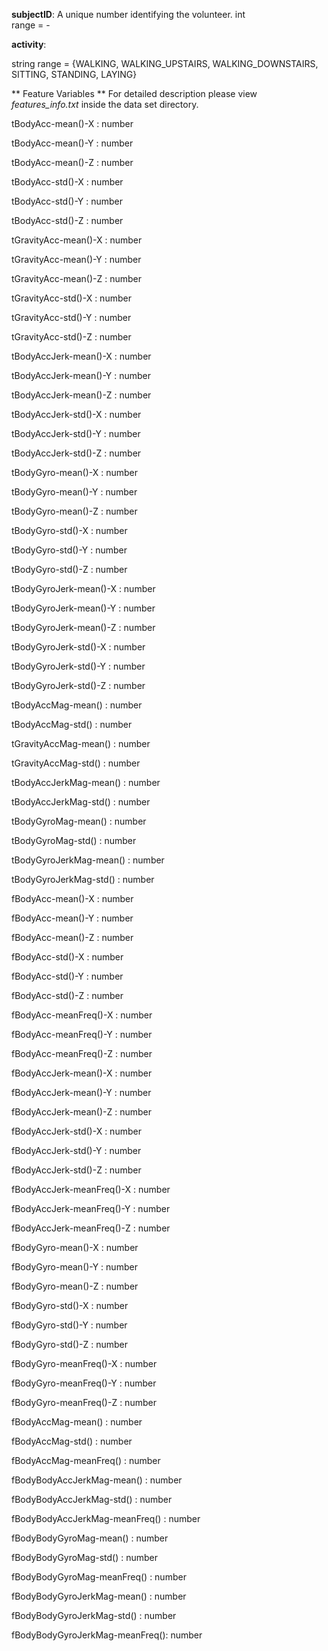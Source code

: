    **subjectID**:
	 A unique number identifying the volunteer.
   int  
   range = -
   
   **activity**:
	 
   string 
   range = {WALKING, WALKING_UPSTAIRS, WALKING_DOWNSTAIRS, SITTING, STANDING, LAYING}

	
   ** Feature Variables **
   For detailed description please view *features_info.txt* inside the data set directory.
	
   tBodyAcc-mean()-X              :
	 number
  
   tBodyAcc-mean()-Y              :
	 number
  
   tBodyAcc-mean()-Z              :
	 number
  
   tBodyAcc-std()-X               :
	 number
  
   tBodyAcc-std()-Y               :
	 number
  
   tBodyAcc-std()-Z               :
	 number
  
   tGravityAcc-mean()-X           :
	 number
  
   tGravityAcc-mean()-Y           :
	 number
  
   tGravityAcc-mean()-Z           :
	 number
  
   tGravityAcc-std()-X            :
	 number
  
   tGravityAcc-std()-Y            :
	 number
  
   tGravityAcc-std()-Z            :
	 number
  
   tBodyAccJerk-mean()-X          :
	 number
  
   tBodyAccJerk-mean()-Y          :
	 number
  
   tBodyAccJerk-mean()-Z          :
	 number
  
   tBodyAccJerk-std()-X           :
	 number
  
   tBodyAccJerk-std()-Y           :
	 number
  
   tBodyAccJerk-std()-Z           :
	 number
  
   tBodyGyro-mean()-X             :
	 number
  
   tBodyGyro-mean()-Y             :
	 number
  
   tBodyGyro-mean()-Z             :
	 number
  
   tBodyGyro-std()-X              :
	 number
  
   tBodyGyro-std()-Y              :
	 number
  
   tBodyGyro-std()-Z              :
	 number
  
   tBodyGyroJerk-mean()-X         :
	 number
  
   tBodyGyroJerk-mean()-Y         :
	 number
  
   tBodyGyroJerk-mean()-Z         :
	 number
  
   tBodyGyroJerk-std()-X          :
	 number
  
   tBodyGyroJerk-std()-Y          :
	 number
  
   tBodyGyroJerk-std()-Z          :
	 number
  
   tBodyAccMag-mean()             :
	 number
  
   tBodyAccMag-std()              :
	 number
  
   tGravityAccMag-mean()          :
	 number
  
   tGravityAccMag-std()           :
	 number
  
   tBodyAccJerkMag-mean()         :
	 number
  
   tBodyAccJerkMag-std()          :
	 number
  
   tBodyGyroMag-mean()            :
	 number
  
   tBodyGyroMag-std()             :
	 number
  
   tBodyGyroJerkMag-mean()        :
	 number
  
   tBodyGyroJerkMag-std()         :
	 number
  
   fBodyAcc-mean()-X              :
	 number
  
   fBodyAcc-mean()-Y              :
	 number
  
   fBodyAcc-mean()-Z              :
	 number
  
   fBodyAcc-std()-X               :
	 number
  
   fBodyAcc-std()-Y               :
	 number
  
   fBodyAcc-std()-Z               :
	 number
  
   fBodyAcc-meanFreq()-X          :
	 number
  
   fBodyAcc-meanFreq()-Y          :
	 number
  
   fBodyAcc-meanFreq()-Z          :
	 number
  
   fBodyAccJerk-mean()-X          :
	 number
  
   fBodyAccJerk-mean()-Y          :
	 number
  
   fBodyAccJerk-mean()-Z          :
	 number
  
   fBodyAccJerk-std()-X           :
	 number
  
   fBodyAccJerk-std()-Y           :
	 number
  
   fBodyAccJerk-std()-Z           :
	 number
  
   fBodyAccJerk-meanFreq()-X      :
	 number
  
   fBodyAccJerk-meanFreq()-Y      :
	 number
  
   fBodyAccJerk-meanFreq()-Z      :
	 number
  
   fBodyGyro-mean()-X             :
	 number
  
   fBodyGyro-mean()-Y             :
	 number
  
   fBodyGyro-mean()-Z             :
	 number
  
   fBodyGyro-std()-X              :
	 number
  
   fBodyGyro-std()-Y              :
	 number
  
   fBodyGyro-std()-Z              :
	 number
  
   fBodyGyro-meanFreq()-X         :
	 number
  
   fBodyGyro-meanFreq()-Y         :
	 number
  
   fBodyGyro-meanFreq()-Z         :
	 number
  
   fBodyAccMag-mean()             :
	 number
  
   fBodyAccMag-std()              :
	 number
  
   fBodyAccMag-meanFreq()         :
	 number
  
   fBodyBodyAccJerkMag-mean()     :
	 number
  
   fBodyBodyAccJerkMag-std()      :
	 number
  
   fBodyBodyAccJerkMag-meanFreq() :
	 number
  
   fBodyBodyGyroMag-mean()        :
	 number
  
   fBodyBodyGyroMag-std()         :
	 number
  
   fBodyBodyGyroMag-meanFreq()    :
	 number
  
   fBodyBodyGyroJerkMag-mean()    :
	 number
  
   fBodyBodyGyroJerkMag-std()     :
	 number
  
   fBodyBodyGyroJerkMag-meanFreq():
	 number
  